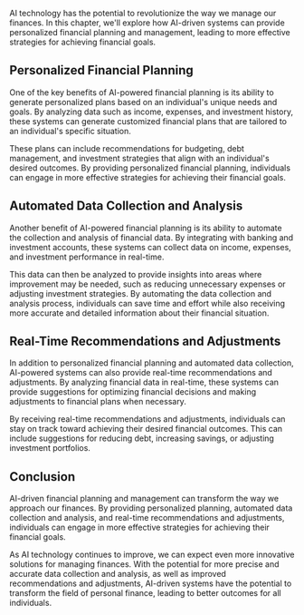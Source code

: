 
AI technology has the potential to revolutionize the way we manage our finances. In this chapter, we'll explore how AI-driven systems can provide personalized financial planning and management, leading to more effective strategies for achieving financial goals.

Personalized Financial Planning
-------------------------------

One of the key benefits of AI-powered financial planning is its ability to generate personalized plans based on an individual's unique needs and goals. By analyzing data such as income, expenses, and investment history, these systems can generate customized financial plans that are tailored to an individual's specific situation.

These plans can include recommendations for budgeting, debt management, and investment strategies that align with an individual's desired outcomes. By providing personalized financial planning, individuals can engage in more effective strategies for achieving their financial goals.

Automated Data Collection and Analysis
--------------------------------------

Another benefit of AI-powered financial planning is its ability to automate the collection and analysis of financial data. By integrating with banking and investment accounts, these systems can collect data on income, expenses, and investment performance in real-time.

This data can then be analyzed to provide insights into areas where improvement may be needed, such as reducing unnecessary expenses or adjusting investment strategies. By automating the data collection and analysis process, individuals can save time and effort while also receiving more accurate and detailed information about their financial situation.

Real-Time Recommendations and Adjustments
-----------------------------------------

In addition to personalized financial planning and automated data collection, AI-powered systems can also provide real-time recommendations and adjustments. By analyzing financial data in real-time, these systems can provide suggestions for optimizing financial decisions and making adjustments to financial plans when necessary.

By receiving real-time recommendations and adjustments, individuals can stay on track toward achieving their desired financial outcomes. This can include suggestions for reducing debt, increasing savings, or adjusting investment portfolios.

Conclusion
----------

AI-driven financial planning and management can transform the way we approach our finances. By providing personalized planning, automated data collection and analysis, and real-time recommendations and adjustments, individuals can engage in more effective strategies for achieving their financial goals.

As AI technology continues to improve, we can expect even more innovative solutions for managing finances. With the potential for more precise and accurate data collection and analysis, as well as improved recommendations and adjustments, AI-driven systems have the potential to transform the field of personal finance, leading to better outcomes for all individuals.
